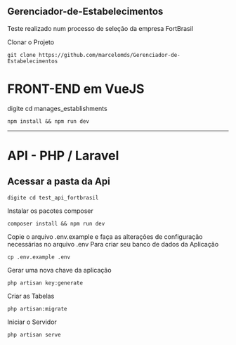 ## Gerenciador-de-Estabelecimentos
Teste realizado num processo de seleção da empresa FortBrasil

Clonar o Projeto

    git clone https://github.com/marcelomds/Gerenciador-de-Estabelecimentos

# FRONT-END em VueJS
digite cd manages_establishments

    npm install && npm run dev

--------------------------------------------------------------

# API - PHP / Laravel

## Acessar a pasta da Api

    digite cd test_api_fortbrasil

Instalar os pacotes composer

    composer install && npm run dev

Copie o arquivo .env.example e faça as alterações de configuração necessárias no arquivo .env
Para criar seu banco de dados da Aplicação

    cp .env.example .env

Gerar uma nova chave da aplicação

    php artisan key:generate

Criar as Tabelas

    php artisan:migrate

Iniciar o Servidor

    php artisan serve
